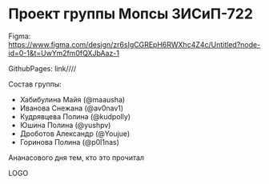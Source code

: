 # Проект группы Мопсы 3ИСиП-722

Figma: https://www.figma.com/design/zr6sIgCGREpH6RWXhc4Z4c/Untitled?node-id=0-1&t=UwYm2fm0fQXJbAaz-1

GithubPages: link////

Состав группы:
- Хабибулина Майя  (@maausha)
- Иванова Снежана  (@av0nav1)
- Кудрявцева Полина (@kudpolly)
- Юшина Полина (@yushpv)
- Дроботов Александр (@Youjue)
- Горинова Полина (@p0l1nas)

Ананасового дня тем, кто это прочитал

LOGO
